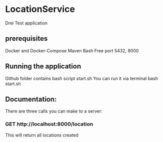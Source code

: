 # LocationService
Drei Test application

## prerequisites
Docker and Docker-Compose
Maven
Bash
Free port 5432, 8000

## Running the application
Github folder contains bash script start.sh
You can run it via terminal bash start.sh

## Documentation:

There are three calls you can make to a server:

### GET http://localhost:8000/location
This will return all locations created
